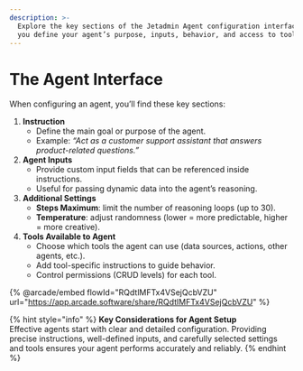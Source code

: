 ```yaml
---
description: >-
  Explore the key sections of the Jetadmin Agent configuration interface, where
  you define your agent’s purpose, inputs, behavior, and access to tools.
---
```


# The Agent Interface

When configuring an agent, you’ll find these  key sections:

1. **Instruction**
   * Define the main goal or purpose of the agent.
   * Example: _“Act as a customer support assistant that answers product-related questions.”_
2. **Agent Inputs**
   * Provide custom input fields that can be referenced inside instructions.
   * Useful for passing dynamic data into the agent’s reasoning.
3. **Additional Settings**
   * **Steps Maximum**: limit the number of reasoning loops (up to 30).
   * **Temperature**: adjust randomness (lower = more predictable, higher = more creative).
4. **Tools Available to Agent**
   * Choose which tools the agent can use (data sources, actions, other agents, etc.).
   * Add tool-specific instructions to guide behavior.
   * Control permissions (CRUD levels) for each tool.

{% @arcade/embed flowId="RQdtlMFTx4VSejQcbVZU" url="https://app.arcade.software/share/RQdtlMFTx4VSejQcbVZU" %}

{% hint style="info" %}
**Key Considerations for Agent Setup**\
Effective agents start with clear and detailed configuration. Providing precise instructions, well-defined inputs, and carefully selected settings and tools ensures your agent performs accurately and reliably.
{% endhint %}
